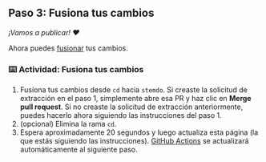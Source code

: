 <!--
  <<< Notas del autor: Paso 3 >>>
  Comienza este paso reconociendo el paso anterior.
  Define términos y enlaza a docs.github.com.
-->

## Paso 3: Fusiona tus cambios

_¡Vamos a publicar! :heart:_

Ahora puedes [fusionar](https://docs.github.com/es/get-started/quickstart/github-glossary#merge) tus cambios.

### :keyboard: Actividad: Fusiona tus cambios

1. Fusiona tus cambios desde `cd` hacia `stemdo`. Si creaste la solicitud de extracción en el paso 1, simplemente abre esa PR y haz clic en **Merge pull request**. Si no creaste la solicitud de extracción anteriormente, puedes hacerlo ahora siguiendo las instrucciones del paso 1.
1. (opcional) Elimina la rama `cd`.
1. Espera aproximadamente 20 segundos y luego actualiza esta página (la que estás siguiendo las instrucciones). [GitHub Actions](https://docs.github.com/en/actions) se actualizará automáticamente al siguiente paso.
